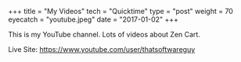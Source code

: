 +++
title = "My Videos"
tech = "Quicktime"
type = "post"
weight = 70
eyecatch = "youtube.jpeg"
date = "2017-01-02"
+++

This is my YouTube channel.   Lots of videos about Zen Cart. 

Live Site: <https://www.youtube.com/user/thatsoftwareguy>


